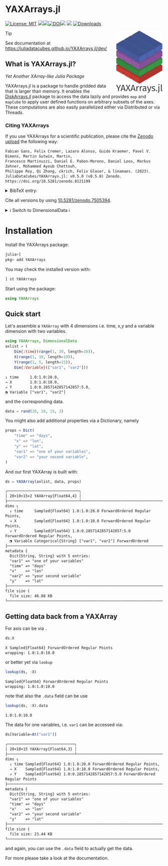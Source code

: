 # YAXArrays.jl

[![License: MIT](https://img.shields.io/badge/License-MIT-green.svg)](https://github.com/JuliaDataCubes/YAXArrays.jl/blob/main/LICENSE)
[![][docs-stable-img]][docs-stable-url][![][docs-dev-img]][docs-dev-url][![DOI][zenodo-img]][zenodo-url][![][ci-img]][ci-url] [![][codecov-img]][codecov-url]
[![Downloads](https://shields.io/endpoint?url=https://pkgs.genieframework.com/api/v1/badge/YAXArrays&label=Downloads)](https://pkgs.genieframework.com?packages=YAXArrays)

<img src="docs/src/assets/logo.png" align="right" style="padding-left:10px;" width="150"/>

[docs-dev-img]: https://img.shields.io/badge/docs-dev-blue.svg
[docs-dev-url]: https://JuliaDataCubes.github.io/YAXArrays.jl/dev/

[docs-stable-img]: https://img.shields.io/badge/docs-stable-blue.svg
[docs-stable-url]: https://JuliaDataCubes.github.io/YAXArrays.jl/stable/

[codecov-img]: https://codecov.io/gh/JuliaDataCubes/YAXArrays.jl/branch/master/graph/badge.svg
[codecov-url]: https://codecov.io/gh/JuliaDataCubes/YAXArrays.jl

[ci-img]: https://github.com/JuliaDataCubes/YAXArrays.jl/workflows/CI/badge.svg
[ci-url]: https://github.com/JuliaDataCubes/YAXArrays.jl/actions?query=workflow%3ACI

[zenodo-url]: https://doi.org/10.5281/zenodo.7505394
[zenodo-img]: https://zenodo.org/badge/DOI/10.5281/zenodo.7505394.svg

> [!TIP]
> See documentation at https://juliadatacubes.github.io/YAXArrays.jl/dev/

## What is YAXArrays.jl?
*Yet Another XArray-like Julia Package*

YAXArrays.jl is a package to handle gridded data that is larger than memory. It enables the [DiskArrays.jl](https://github.com/meggart/DiskArrays.jl) package to access the data lazily and provides `map` and `mapCube` to apply user defined functions on arbitrary subsets of the axes. These computations are also easily parallelized either via Distributed or via Threads. 

### Citing YAXArrays
If you use YAXArrays for a scientific publication, please cite the [Zenodo upload](https://doi.org/10.5281/zenodo.7505394) the following way:

```
Fabian Gans, Felix Cremer, Lazaro Alonso, Guido Kraemer, Pavel V. Dimens, Martin Gutwin, Martin,
Francesco Martinuzzi, Daniel E. Pabon-Moreno, Daniel Loos, Markus Zehner, Mohammed Ayoub Chettouh,
Philippe Roy, Qi Zhang, ckrich, Felix Glaser, & linamaes. (2023).
JuliaDataCubes/YAXArrays.jl: v0.5.0 (v0.5.0) Zenodo. https://doi.org/10.5281/zenodo.8121199
```

<details>
  <summary>BibTeX entry:</summary>

```bib
@software{fabian_gans_2023_8121199,
  author       = {Fabian Gans and
                  Felix Cremer and
                  Lazaro Alonso and
                  Guido Kraemer and
                  Pavel V. Dimens and
                  Martin Gutwin and
                  Martin and
                  Francesco Martinuzzi and
                  Daniel E. Pabon-Moreno and
                  Daniel Loos and
                  Markus Zehner and
                  Mohammed Ayoub Chettouh and
                  Philippe Roy and
                  Qi Zhang and
                  ckrich and
                  Felix Glaser and
                  linamaes},
  title        = {JuliaDataCubes/YAXArrays.jl: v0.5.0},
  month        = jul,
  year         = 2023,
  publisher    = {Zenodo},
  version      = {v0.5.0},
  doi          = {10.5281/zenodo.8121199},
  url          = {https://doi.org/10.5281/zenodo.8121199}
}
```
</details>

Cite all versions by using [10.5281/zenodo.7505394](https://doi.org/10.5281/zenodo.7505394).

<details>
  <summary> ℹ️ Switch to DimensionalData ℹ️ </summary>


With `YAXArrays.jl 0.5` we switched the underlying data type to be a subtype of the DimensionalData.jl types. 
Therefore the indexing with named dimensions changed to the DimensionalData syntax. 
See the [DimensionalData.jl docs](https://rafaqz.github.io/DimensionalData.jl/stable/) and the `Switch` to DimensionalData section in our docs.

</details>

# Installation

Install the YAXArrays package:
```julia
julia>]
pkg> add YAXArrays
```

You may check the installed version with:
```julia
] st YAXArrays
```

Start using the package:
```julia
using YAXArrays
```

## Quick start

Let's assemble a `YAXArray` with 4 dimensions i.e. time, x,y and a variable dimension with two variables.

```julia
using YAXArrays, DimensionalData
axlist = (
    Dim{:time}(range(1, 20, length=20)),
    X(range(1, 10, length=10)),
    Y(range(1, 5, length=15)),
    Dim{:Variable}(["var1", "var2"]))
```
```
↓ time     1.0:1.0:20.0,
→ X        1.0:1.0:10.0,
↗ Y        1.0:0.2857142857142857:5.0,
⬔ Variable ["var1", "var2"]
```

and the corresponding data.
```julia
data = rand(20, 10, 15, 2)
```

You might also add additional properties via a Dictionary, namely

```julia
props = Dict(
    "time" => "days",
    "x" => "lon",
    "y" => "lat",
    "var1" => "one of your variables",
    "var2" => "your second variable",
)
```

And our first YAXArray is built with:

```julia
ds = YAXArray(axlist, data, props)
```
```
╭────────────────────────────────╮
│ 20×10×15×2 YAXArray{Float64,4} │
├────────────────────────────────┴─────────────────────────────────────────────── dims ┐
  ↓ time     Sampled{Float64} 1.0:1.0:20.0 ForwardOrdered Regular Points,
  → X        Sampled{Float64} 1.0:1.0:10.0 ForwardOrdered Regular Points,
  ↗ Y        Sampled{Float64} 1.0:0.2857142857142857:5.0 ForwardOrdered Regular Points,
  ⬔ Variable Categorical{String} ["var1", "var2"] ForwardOrdered
├──────────────────────────────────────────────────────────────────────────── metadata ┤
  Dict{String, String} with 5 entries:
  "var1" => "one of your variables"
  "time" => "days"
  "x"    => "lon"
  "var2" => "your second variable"
  "y"    => "lat"
├────────────────────────────────────────────────────────────────────────── file size ┤ 
  file size: 46.88 KB
└─────────────────────────────────────────────────────────────────────────────────────┘
```

## Getting data back from a YAXArray

For axis can be via `.` 

```julia
ds.X
```
```
X Sampled{Float64} ForwardOrdered Regular Points
wrapping: 1.0:1.0:10.0
```

or better yet via `lookup`

```julia
lookup(ds, :X)
```
```
Sampled{Float64} ForwardOrdered Regular Points
wrapping: 1.0:1.0:10.0
```

note that also the `.data` field can be use
```julia
lookup(ds, :X).data
```
```
1.0:1.0:10.0
```

The data for one variables, i.e. `var1` can be accessed via:

```julia
ds[Variable=At("var1")]
```
```
╭──────────────────────────────╮
│ 20×10×15 YAXArray{Float64,3} │
├──────────────────────────────┴────────────────────────────────────────────── dims ┐
  ↓ time Sampled{Float64} 1.0:1.0:20.0 ForwardOrdered Regular Points,
  → X    Sampled{Float64} 1.0:1.0:10.0 ForwardOrdered Regular Points,
  ↗ Y    Sampled{Float64} 1.0:0.2857142857142857:5.0 ForwardOrdered Regular Points
├───────────────────────────────────────────────────────────────────────── metadata ┤
  Dict{String, String} with 5 entries:
  "var1" => "one of your variables"
  "time" => "days"
  "x"    => "lon"
  "var2" => "your second variable"
  "y"    => "lat"
├──────────────────────────────────────────────────────────────────────── file size ┤ 
  file size: 23.44 KB
└───────────────────────────────────────────────────────────────────────────────────┘
```
and again, you can use the `.data` field to actually get the data.


For more please take a look at the documentation. 

